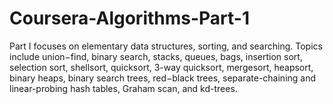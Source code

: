 # Coursera-Algorithms-Part-1

Part I focuses on elementary data structures, sorting, and searching.
Topics include union−find, binary search, stacks, queues, bags, insertion sort, selection sort,
shellsort, quicksort, 3-way quicksort, mergesort, heapsort, binary heaps, binary search trees,
red−black trees, separate-chaining and linear-probing hash tables, Graham scan, and kd-trees.